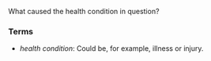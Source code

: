 What caused the health condition in question?

### Terms
* *health condition*: Could be, for example,  illness or injury.
